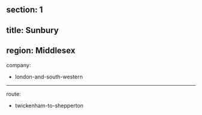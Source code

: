 section: 1
----
title: Sunbury
----
region: Middlesex
----
company:
- london-and-south-western
----
route:
- twickenham-to-shepperton
